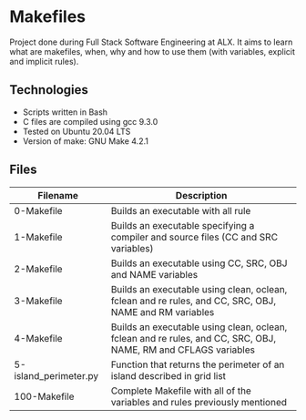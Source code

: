 # Makefiles

Project done during Full Stack Software Engineering at ALX. It aims to learn what are makefiles, when, why and how to use them (with variables, explicit and implicit rules).

## Technologies

- Scripts written in Bash
- C files are compiled using gcc 9.3.0
- Tested on Ubuntu 20.04 LTS
- Version of make: GNU Make 4.2.1

## Files

| Filename        | Description                                                                                      |
|-----------------|--------------------------------------------------------------------------------------------------|
| 0-Makefile      | Builds an executable with all rule                                                               |
| 1-Makefile      | Builds an executable specifying a compiler and source files (CC and SRC variables)               |
| 2-Makefile      | Builds an executable using CC, SRC, OBJ and NAME variables                                       |
| 3-Makefile      | Builds an executable using clean, oclean, fclean and re rules, and CC, SRC, OBJ, NAME and RM variables |
| 4-Makefile      | Builds an executable using clean, oclean, fclean and re rules, and CC, SRC, OBJ, NAME, RM and CFLAGS variables |
| 5-island_perimeter.py | Function that returns the perimeter of an island described in grid list                  |
| 100-Makefile    | Complete Makefile with all of the variables and rules previously mentioned                       |

